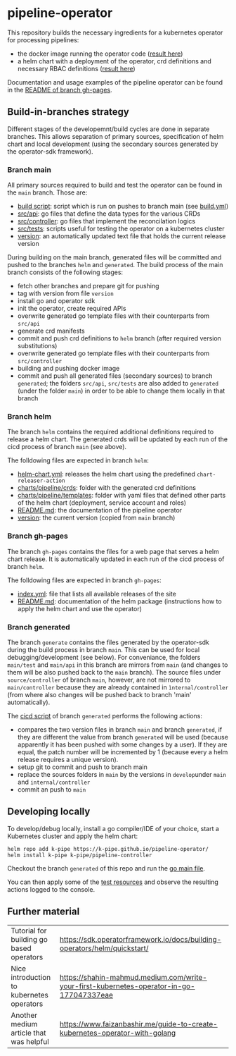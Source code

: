 # pipeline-operator

This repository builds the necessary ingredients for a kubernetes operator for processing pipelines:

 * the docker image running the operator code ([result here](https://hub.docker.com/repository/docker/kpipe/pipeline-operator/general))
 * a helm chart with a deployment of the operator, crd definitions and necessary RBAC definitions ([result here](https://k-pipe.github.io/pipeline-operator/))

Documentation and usage examples of the pipeline operator can be found in the 
[README of branch gh-pages](https://github.com/k-pipe/pipeline-operator/tree/gh-pages).

## Build-in-branches strategy

Different stages of the developemnt/build cycles are done in separate branches. This allows separation of 
primary sources, specification of helm chart and local development (using the secondary sources generated by 
the operator-sdk framework).

### Branch main 

All primary sources required to build and test the operator can be found in the `main` branch. Those are:
 
 * [build script](build-and-push.sh): script which is run on pushes to branch main (see [build.yml](.github/workflows/build.yml))
 * [src/api](https://github.com/k-pipe/pipeline-operator/tree/main/source/api): go files that define the data types for the various CRDs
 * [src/controller](https://github.com/k-pipe/pipeline-operator/tree/main/source/controller): go files that implement the reconcilation logics
 * [src/tests](https://github.com/k-pipe/pipeline-operator/tree/main/source/tests): scripts useful for testing the operator on a kubernetes cluster
 * [version](version): an automatically updated text file that holds the current release version

During building on the main branch, generated files will be committed and pushed to the branches `helm` and `generated`.
The build process of the main branch consists of the following stages:
 
 * fetch other branches and prepare git for pushing
 * tag with version from file `version`
 * install go and operator sdk
 * init the operator, create required APIs
 * overwrite generated go template files with their counterparts from `src/api`
 * generate crd manifests
 * commit and push crd definitions to `helm` branch (after required version substitutions)
 * overwrite generated go template files with their counterparts from `src/controller`
 * building and pushing docker image
 * commit and push all generated files (secondary sources) to branch `generated`; the folders `src/api`, `src/tests` are also added to 
   `generated` (under the folder `main`) in order to be able to change them locally in that branch

### Branch helm

The branch `helm` contains the required additional definitions required to release a helm chart. The generated crds 
will be updated by each run of the cicd process of branch `main` (see above).

The folldowing files are expected in branch `helm`:

 * [helm-chart.yml](https://github.com/k-pipe/pipeline-operator/blob/helm/.github/workflows/helm-chart.yml): 
   releases the helm chart using the predefined `chart-releaser-action` 
 * [charts/pipeline/crds](https://github.com/k-pipe/pipeline-operator/tree/helm/charts/pipeline/crds): folder with the generated crd definitions
 * [charts/pipeline/templates](https://github.com/k-pipe/pipeline-operator/tree/helm/charts/pipeline/templates): folder with yaml files that defined other parts of the helm chart (deployment, service account and roles)
 * [README.md](https://github.com/k-pipe/pipeline-operator/blob/helm/README.md): the documentation of the pipeline operator
 * [version](https://github.com/k-pipe/pipeline-operator/blob/helm/version): the current version (copied from `main` branch)

### Branch gh-pages

The branch `gh-pages` contains the files for a web page that serves a helm chart release. It is automatically updated
in each run of the cicd process of branch `helm`.

The folldowing files are expected in branch `gh-pages`:
 * [index.yml](https://github.com/k-pipe/pipeline-operator/blob/gh-pages/index.yaml): file that lists all available releases of the site
 * [README.md](https://github.com/k-pipe/pipeline-operator/blob/gh-pages/README.md): documentation of the helm package 
   (instructions how to apply the helm chart and use the operator)

### Branch generated

The branch `generate` contains the files generated by the operator-sdk during the build process in branch `main`.
This can be used for local debugging/development (see below). For conveniance, the folders `main/test` and `main/api`
in this branch are mirrors from `main` (and changes to them will be also pushed back to the `main` branch). The source files under `source/controller`
of branch `main`, however, are not mirrored to `main/controller` because they are already contained in `ìnternal/controller`
(from where also changes will be pushed back to branch 'main' automatically).

The [cicd script](https://github.com/k-pipe/pipeline-operator/blob/generated/.github/workflows/push-to-main.yml) of branch `generated`
performs the following actions:

 * compares the two version files in branch `main` and branch `generated`, if they are different the value from branch `generated`
   will be used (because apparently it has been pushed with some changes by a user). If they are equal, the patch number
   will be incremented by 1 (because every a helm release requires a unique version).
 * setup git to commit and push to branch main
 * replace the sources folders in `main` by the versions in `develop`under `main` and `internal/controller`
 * commit an push to `main`

## Developing locally

To develop/debug locally, install a go compiler/IDE of your choice, start a Kubernetes cluster and apply the helm chart:

```
helm repo add k-pipe https://k-pipe.github.io/pipeline-operator/
helm install k-pipe k-pipe/pipeline-controller
```

Checkout the branch `generated` of this repo and run the [go main file](https://github.com/k-pipe/pipeline-operator/blob/generated/cmd/main.go).

You can then apply some of the [test resources](https://github.com/k-pipe/pipeline-operator/tree/generated/main/tests) and observe the
resulting actions logged to the console.

## Further material
|                                           |                                                                                          |
|-------------------------------------------|------------------------------------------------------------------------------------------|
| Tutorial for building go based operators  | https://sdk.operatorframework.io/docs/building-operators/helm/quickstart/                |
| Nice introduction to kubernetes operators | https://shahin-mahmud.medium.com/write-your-first-kubernetes-operator-in-go-177047337eae |
| Another medium article that was helpful   | https://www.faizanbashir.me/guide-to-create-kubernetes-operator-with-golang              |
